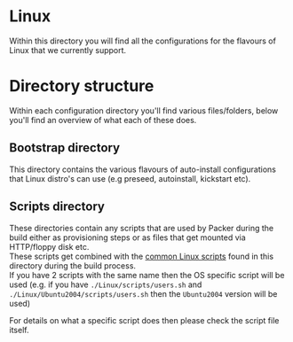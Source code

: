 # Linux
Within this directory you will find all the configurations for the flavours of Linux that we currently support.

# Directory structure
Within each configuration directory you'll find various files/folders, below you'll find an overview of what each of these does.

## Bootstrap directory
This directory contains the various flavours of auto-install configurations that Linux distro's can use (e.g preseed, autoinstall, kickstart etc).

## Scripts directory
These directories contain any scripts that are used by Packer during the build either as provisioning steps or as files that get mounted via HTTP/floppy disk etc.  
These scripts get combined with the [common Linux scripts](scripts/) found in this directory during the build process.  
If you have 2 scripts with the same name then the OS specific script will be used (e.g. if you have `./Linux/scripts/users.sh` and `./Linux/Ubuntu2004/scripts/users.sh` then the `Ubuntu2004` version will be used)
  
For details on what a specific script does then please check the script file itself.
